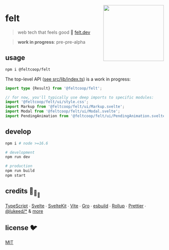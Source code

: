 [<img src="src/static/felt.png" align="right" width="192" height="178">](https://www.felt.dev)

# felt

> web tech that feels good 💚
> [felt.dev](https://www.felt.dev)

> **work in progress**: pre-pre-alpha

## usage

```bash
npm i @feltcoop/felt
```

The top-level API ([see src/lib/index.ts](src/lib/index.ts)) is a work in progress:

```ts
import type {Result} from '@feltcoop/felt';

// for now, you'll typically use deep imports to specific modules:
import '@feltcoop/felt/ui/style.css';
import Markup from '@feltcoop/felt/ui/Markup.svelte';
import Modal from '@feltcoop/felt/ui/Modal.svelte';
import PendingAnimation from '@feltcoop/felt/ui/PendingAnimation.svelte';
```

## develop

```bash
npm i # node >=16.6

# development
npm run dev

# production
npm run build
npm start
```

## credits 🐢<sub>🐢</sub><sub><sub>🐢</sub></sub>

[TypeScript](https://github.com/microsoft/TypeScript) ∙
[Svelte](https://github.com/sveltejs/svelte) ∙
[SvelteKit](https://github.com/sveltejs/kit) ∙
[Vite](https://github.com/vitejs/vite) ∙
[Gro](https://github.com/feltcoop/gro) ∙
[esbuild](https://github.com/evanw/esbuild) ∙
[Rollup](https://github.com/rollup/rollup) ∙
[Prettier](https://github.com/prettier/prettier) ∙
[@lukeed\/\*](https://github.com/lukeed)
& [more](package.json)

## license 🐦

[MIT](LICENSE)
